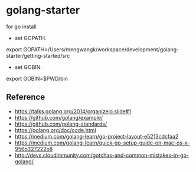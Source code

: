 # golang-starter

for go install

* set GOPATH.

export GOPATH=/Users/mengwangk/workspace/development/golang-starter/getting-started/src

* set GOBIN.

export GOBIN=$PWD/bin


## Reference

* https://talks.golang.org/2014/organizeio.slide#1
* https://github.com/golang/example/
* https://github.com/golang-standards/
* https://golang.org/doc/code.html
* https://medium.com/golang-learn/go-project-layout-e5213cdcfaa2
* https://medium.com/golang-learn/quick-go-setup-guide-on-mac-os-x-956b327222b8
* http://devs.cloudimmunity.com/gotchas-and-common-mistakes-in-go-golang/
